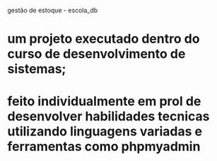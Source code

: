 gestão de estoque - escola_db
# um projeto executado dentro do curso de desenvolvimento de sistemas;
# feito individualmente em prol de desenvolver habilidades tecnicas utilizando linguagens variadas e ferramentas como phpmyadmin
